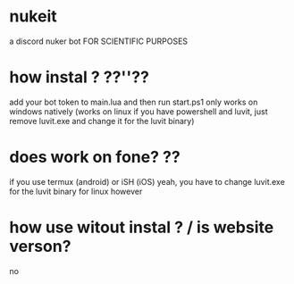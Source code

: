 # nukeit
a discord nuker bot FOR SCIENTIFIC PURPOSES
# how instal ? ??''??
add your bot token to main.lua and then run start.ps1
only works on windows natively (works on linux if you have powershell and luvit, just remove luvit.exe and change it for the luvit binary)
# does work on fone? ??
if you use termux (android) or iSH (iOS) yeah, you have to change luvit.exe for the luvit binary for linux however
# how use witout instal ? / is website verson?
no
